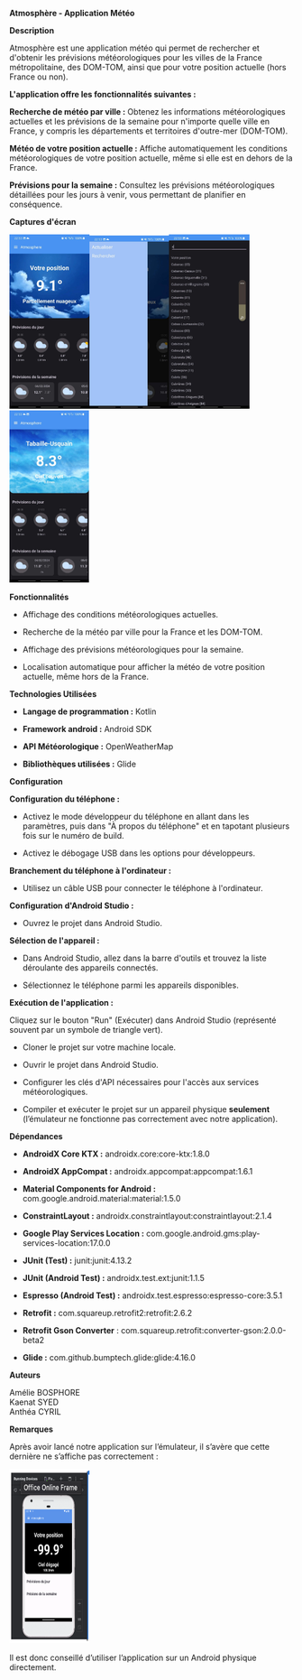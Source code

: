 **Atmosphère - Application Météo**

**Description**

Atmosphère est une application météo qui permet de rechercher et
d'obtenir les prévisions météorologiques pour les villes de la France
métropolitaine, des DOM-TOM, ainsi que pour votre position actuelle
(hors France ou non).

**L'application offre les fonctionnalités suivantes :**

**Recherche de météo par ville :** Obtenez les informations
météorologiques actuelles et les prévisions de la semaine pour n'importe
quelle ville en France, y compris les départements et territoires
d'outre-mer (DOM-TOM).

**Météo de votre position actuelle :** Affiche automatiquement les
conditions météorologiques de votre position actuelle, même si elle est
en dehors de la France.

**Prévisions pour la semaine :** Consultez les prévisions
météorologiques détaillées pour les jours à venir, vous permettant de
planifier en conséquence.

**Captures d'écran**

<img src="/media/image.jpg" style="width:1.48352in;height:3.21875in" /><img src="/media/image2.jpg" style="width:1.46911in;height:3.19792in" /><img src="/media/image3.jpg" style="width:1.48352in;height:3.21875in" /><img src="/media/image4.jpg" style="width:1.4649in;height:3.17836in" />

**Fonctionnalités**

- Affichage des conditions météorologiques actuelles.

- Recherche de la météo par ville pour la France et les DOM-TOM.

- Affichage des prévisions météorologiques pour la semaine.

- Localisation automatique pour afficher la météo de votre position
  actuelle, même hors de la France.

**Technologies Utilisées**

- **Langage de programmation :** Kotlin

- **Framework android :** Android SDK

- **API Météorologique :** OpenWeatherMap

- **Bibliothèques utilisées :** Glide

**Configuration**

**Configuration du téléphone :**

- Activez le mode développeur du téléphone en allant dans les
  paramètres, puis dans "À propos du téléphone" et en tapotant plusieurs
  fois sur le numéro de build.

- Activez le débogage USB dans les options pour développeurs.

**Branchement du téléphone à l'ordinateur :**

- Utilisez un câble USB pour connecter le téléphone à l'ordinateur.

**Configuration d'Android Studio :**

- Ouvrez le projet dans Android Studio.

**Sélection de l'appareil :**

- Dans Android Studio, allez dans la barre d'outils et trouvez la liste
  déroulante des appareils connectés.

- Sélectionnez le téléphone parmi les appareils disponibles.

**Exécution de l'application :**

Cliquez sur le bouton "Run" (Exécuter) dans Android Studio (représenté
souvent par un symbole de triangle vert).

- Cloner le projet sur votre machine locale.

- Ouvrir le projet dans Android Studio.

- Configurer les clés d'API nécessaires pour l'accès aux services
  météorologiques.

- Compiler et exécuter le projet sur un appareil physique **seulement**
  (l’émulateur ne fonctionne pas correctement avec notre application).

**Dépendances**

- **AndroidX Core KTX :** androidx.core:core-ktx:1.8.0

- **AndroidX AppCompat :** androidx.appcompat:appcompat:1.6.1

- **Material Components for Android :**
  com.google.android.material:material:1.5.0

- **ConstraintLayout :**
  androidx.constraintlayout:constraintlayout:2.1.4

- **Google Play Services Location :**
  com.google.android.gms:play-services-location:17.0.0

- **JUnit (Test) :** junit:junit:4.13.2

- **JUnit (Android Test) :** androidx.test.ext:junit:1.1.5

- **Espresso (Android Test) :**
  androidx.test.espresso:espresso-core:3.5.1

- **Retrofit :** com.squareup.retrofit2:retrofit:2.6.2

- **Retrofit Gson Converter** :
  com.squareup.retrofit:converter-gson:2.0.0-beta2

- **Glide :** com.github.bumptech.glide:glide:4.16.0

**Auteurs**

Amélie BOSPHORE  
Kaenat SYED  
Anthéa CYRIL

**Remarques**

Après avoir lancé notre application sur l’émulateur, il s’avère que
cette dernière ne s’affiche pas correctement :

<img src="/media/image5.png" style="width:1.48352in;height:3.21875in" />

Il est donc conseillé d’utiliser l’application sur un Android physique
directement.
